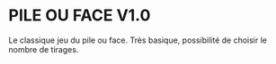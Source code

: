 # PILE OU FACE V1.0

Le classique jeu du pile ou face.
Très basique, possibilité de choisir le nombre de tirages.
